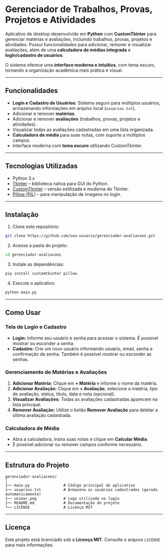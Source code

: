 # Gerenciador de Trabalhos, Provas, Projetos e Atividades

Aplicativo de desktop desenvolvido em **Python** com **CustomTkinter** para gerenciar matérias e avaliações, incluindo trabalhos, provas, projetos e atividades. Possui funcionalidades para adicionar, remover e visualizar avaliações, além de uma **calculadora de médias integrada** e **login/cadastro de usuários**.

O sistema oferece uma **interface moderna e intuitiva**, com tema escuro, tornando a organização acadêmica mais prática e visual.

---

## Funcionalidades

* **Login e Cadastro de Usuários:** Sistema seguro para múltiplos usuários, armazenando informações em arquivo local (`usuarios.txt`).
* Adicionar e remover **matérias**.
* Adicionar e remover **avaliações** (trabalhos, provas, projetos e atividades).
* Visualizar todas as avaliações cadastradas em uma lista organizada.
* **Calculadora de média** para suas notas, com suporte a múltiplos campos.
* Interface moderna com **tema escuro** utilizando CustomTkinter.

---

## Tecnologias Utilizadas

* Python 3.x
* [Tkinter](https://docs.python.org/3/library/tkinter.html) – biblioteca nativa para GUI do Python.
* [CustomTkinter](https://github.com/TomSchimansky/CustomTkinter) – versão estilizada e moderna do Tkinter.
* [Pillow (PIL)](https://pillow.readthedocs.io/) – para manipulação de imagens no login.

---

## Instalação

1. Clone este repositório:

```bash
git clone https://github.com/seu-usuario/gerenciador-avaliacoes.git
```

2. Acesse a pasta do projeto:

```bash
cd gerenciador-avaliacoes
```

3. Instale as dependências:

```bash
pip install customtkinter pillow
```

4. Execute o aplicativo:

```bash
python main.py
```

---

## Como Usar

### Tela de Login e Cadastro

* **Login:** Informe seu usuário e senha para acessar o sistema. É possível mostrar ou esconder a senha.
* **Cadastro:** Crie um novo usuário informando usuário, email, senha e confirmação da senha. Também é possível mostrar ou esconder as senhas.

### Gerenciamento de Matérias e Avaliações

1. **Adicionar Matéria:** Clique em **+ Matéria** e informe o nome da matéria.
2. **Adicionar Avaliação:** Clique em **+ Avaliação**, selecione a matéria, tipo de avaliação, status, título, data e nota (opcional).
3. **Visualizar Avaliações:** Todas as avaliações cadastradas aparecem na lista principal.
4. **Remover Avaliação:** Utilize o botão **Remover Avaliação** para deletar a última avaliação cadastrada.

### Calculadora de Média

* Abra a calculadora, insira suas notas e clique em **Calcular Média**.
* É possível adicionar ou remover campos conforme necessário.

---

## Estrutura do Projeto

```
gerenciador-avaliacoes/
│
├── main.py               # Código principal do aplicativo
├── usuarios.txt          # Armazena os usuários cadastrados (gerado automaticamente)
├── unimar.png            # Logo utilizada no login
├── README.md             # Documentação do projeto
└── LICENSE               # Licença MIT
```

---

## Licença

Este projeto está licenciado sob a **Licença MIT**. Consulte o arquivo `LICENSE` para mais informações.
